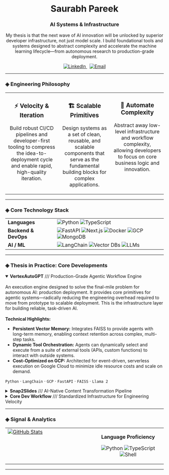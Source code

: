 <div align="center">

# Saurabh Pareek
### AI Systems & Infrastructure

<p>
  My thesis is that the next wave of AI innovation will be unlocked by superior developer infrastructure, not just model scale. I build foundational tools and systems designed to abstract complexity and accelerate the machine learning lifecycle—from autonomous research to production-grade deployment.
</p>

<p>
  <a href="https://www.linkedin.com/in/saurabh-pareek-5b1702331">
    <img src="https://img.shields.io/badge/LinkedIn-0A66C2?style=for-the-badge&logo=linkedin&logoColor=white" alt="LinkedIn"/>
  </a>
  &nbsp;
  <a href="mailto:saurabhpareek228@gmail.com">
    <img src="https://img.shields.io/badge/saurabhpareek228@gmail.com-D14836?style=for-the-badge&logo=gmail&logoColor=white" alt="Email"/>
  </a>
</p>

</div>

---

### ◈ Engineering Philosophy

<table>
  <tr>
    <td valign="top" width="33.33%">
      <h3 align="center">⚡️ Velocity & Iteration</h3>
      <p align="center">Build robust CI/CD pipelines and developer-first tooling to compress the idea-to-deployment cycle and enable rapid, high-quality iteration.</p>
    </td>
    <td valign="top" width="33.33%">
      <h3 align="center">🏗️ Scalable Primitives</h3>
      <p align="center">Design systems as a set of clean, reusable, and scalable components that serve as the fundamental building blocks for complex applications.</p>
    </td>
    <td valign="top" width="33.33%">
      <h3 align="center">🤖 Automate Complexity</h3>
      <p align="center">Abstract away low-level infrastructure and workflow complexity, allowing developers to focus on core business logic and innovation.</p>
    </td>
  </tr>
</table>

---

### ◈ Core Technology Stack

<table>
  <tr>
    <td valign="top"><strong>Languages</strong></td>
    <td>
      <img src="https://img.shields.io/badge/Python-3776AB?style=for-the-badge&logo=python&logoColor=white" alt="Python"/>
      <img src="https://img.shields.io/badge/TypeScript-3178C6?style=for-the-badge&logo=typescript&logoColor=white" alt="TypeScript"/>
    </td>
  </tr>
  <tr>
    <td valign="top"><strong>Backend & DevOps</strong></td>
    <td>
      <img src="https://img.shields.io/badge/FastAPI-009688?style=for-the-badge&logo=fastapi&logoColor=white" alt="FastAPI"/>
      <img src="https://img.shields.io/badge/Next.js-000000?style=for-the-badge&logo=nextdotjs&logoColor=white" alt="Next.js"/>
      <img src="https://img.shields.io/badge/Docker-2496ED?style=for-the-badge&logo=docker&logoColor=white" alt="Docker"/>
      <img src="https://img.shields.io/badge/Google_Cloud-4285F4?style=for-the-badge&logo=google-cloud&logoColor=white" alt="GCP"/>
      <img src="https://img.shields.io/badge/MongoDB-47A248?style=for-the-badge&logo=mongodb&logoColor=white" alt="MongoDB"/>
    </td>
  </tr>
  <tr>
    <td valign="top"><strong>AI / ML</strong></td>
    <td>
      <img src="https://img.shields.io/badge/LangChain-3D9962?style=for-the-badge&logo=langchain&logoColor=white" alt="LangChain"/>
      <img src="https://img.shields.io/badge/Vector_Databases-9B59B6?style=for-the-badge&logo=google-cloud-spanner&logoColor=white" alt="Vector DBs"/>
      <img src="https://img.shields.io/badge/Large_Language_Models-FF6F61?style=for-the-badge&logo=openai&logoColor=white" alt="LLMs"/>
    </td>
  </tr>
</table>

---

### ◈ Thesis in Practice: Core Developments

<details open>
<summary><strong>VertexAutoGPT</strong> /// Production-Grade Agentic Workflow Engine</summary>
<br>
An execution engine designed to solve the final-mile problem for autonomous AI: production deployment. It provides core primitives for agentic systems—radically reducing the engineering overhead required to move from prototype to scalable deployment. This is the infrastructure layer for building reliable, task-driven AI.
<br><br>
<strong>Technical Highlights:</strong>
<ul>
  <li><b>Persistent Vector Memory:</b> Integrates FAISS to provide agents with long-term memory, enabling context retention across complex, multi-step tasks.</li>
  <li><b>Dynamic Tool Orchestration:</b> Agents can dynamically select and execute from a suite of external tools (APIs, custom functions) to interact with outside systems.</li>
  <li><b>Cost-Optimized on GCP:</b> Architected for event-driven, serverless execution on Google Cloud to minimize idle resource costs and scale on demand.</li>
</ul>
<p>
  <code>Python</code> ⋅ <code>LangChain</code> ⋅ <code>GCP</code> ⋅ <code>FastAPI</code> ⋅ <code>FAISS</code> ⋅ <code>Llama 2</code>
</p>
</details>

<details>
<summary><strong>Snap2Slides</strong> /// AI-Native Content Transformation Pipeline</summary>
<br>
Targets a high-friction enterprise workflow—transforming unstructured data into communication-ready assets. The system acts as a generative fabric, using a multimodal pipeline to synthesize raw inputs (notes, images) into structured presentations in near real-time. This project validates a core product thesis: that the greatest immediate value of generative AI lies in building intuitive, high-velocity tools for tangible business workflows.
<br><br>
<strong>Technical Highlights:</strong>
<ul>
  <li><b>Multimodal Processing:</b> Leverages the Gemini Vision API to interpret both textual and visual data from a single input source.</li>
  <li><b>Real-Time Streaming:</b> Implements an asynchronous backend to process and stream structured slide content back to the client for a near-instant user experience.</li>
  <li><b>Scalable Data Layer:</b> Built on MongoDB Atlas to handle unstructured document storage and flexible querying for user-generated content.</li>
</ul>
<p>
  <code>Next.js</code> ⋅ <code>TypeScript</code> ⋅ <code>Gemini Vision API</code> ⋅ <code>MongoDB</code> ⋅ <code>Tailwind CSS</code>
</p>
</details>

<details>
<summary><strong>Core Dev Workflow</strong> /// Standardized Infrastructure for Engineering Velocity</summary>
<br>
A prescriptive architecture for CI/CD that serves as the system of record for building and deploying backend services. It eliminates environment drift and compresses the code-to-cloud lifecycle by enforcing containerization and automation. This isn't just a workflow; it's a strategic asset that underpins the ability to ship complex systems reliably and at high velocity.
<br><br>
<strong>Technical Highlights:</strong>
<ul>
  <li><b>Containerized Environments:</b> Uses Docker to ensure perfect environmental parity between local development, testing, and production.</li>
  <li><b>Declarative CI/CD Pipelines:</b> Implements CI/CD using GitHub Actions workflows, defining the entire build-test-deploy process as code.</li>
  <li><b>Reproducible Builds:</b> Creates a locked, version-controlled process that guarantees consistent and reliable artifacts for every deployment.</li>
</ul>
<p>
  <code>Python</code> ⋅ <code>Docker</code> ⋅ <code>GitHub Actions</code> ⋅ <code>Workflow Orchestration</code>
</p>
</details>

---

### ◈ Signal & Analytics

<table>
  <tr>
    <td width="55%" valign="top">
      <a href="https://github.com/SaurabhCodesAI">
        <img src="https://github-readme-stats.vercel.app/api?username=SaurabhCodesAI&show_icons=true&theme=aura_dark&count_private=true&hide_border=true&border_radius=10" alt="GitHub Stats"/>
      </a>
    </td>
    <td width="45%" valign="top">
      <p align="center"><strong>Language Proficiency</strong></p>
      <p align="center">
        <img src="https://img.shields.io/badge/Python-75%25-3776AB?style=for-the-badge&logo=python&logoColor=white" alt="Python"/>
        <img src="https://img.shields.io/badge/TypeScript-15%25-3178C6?style=for-the-badge&logo=typescript&logoColor=white" alt="TypeScript"/>
        <img src="https://img.shields.io/badge/Shell-10%25-89E051?style=for-the-badge&logo=gnubash&logoColor=white" alt="Shell"/>
      </p>
    </td>
  </tr>
</table>

---
